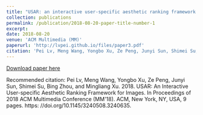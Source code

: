```yaml
---
title: "USAR: an interactive user-specific aesthetic ranking framework for images"
collection: publications
permalink: /publication/2018-08-20-paper-title-number-1
excerpt:
date: 2018-08-20
venue: 'ACM Multimedia (MM)'
paperurl: 'http://lvpei.github.io/files/paper3.pdf'
citation: 'Pei Lv, Meng Wang, Yongbo Xu, Ze Peng, Junyi Sun, Shimei Su, Bing Zhou, and Mingliang Xu. 2018. USAR: An Interactive User-specific Aesthetic Ranking Framework for Images. In Proceedings of 2018 ACM Multimedia Conference (MM'18). ACM, New York, NY, USA, 9 pages. https: //doi.org/10.1145/3240508.3240635'
---
```


[Download paper here](http://lvpei.github.io/files/paper3.pdf)

Recommended citation: Pei Lv, Meng Wang, Yongbo Xu, Ze Peng, Junyi Sun, Shimei Su, Bing Zhou, and Mingliang Xu. 2018. USAR: An Interactive User-specific Aesthetic Ranking Framework for Images. In Proceedings of 2018 ACM Multimedia Conference (MM'18). ACM, New York, NY, USA, 9 pages. https: //doi.org/10.1145/3240508.3240635.

